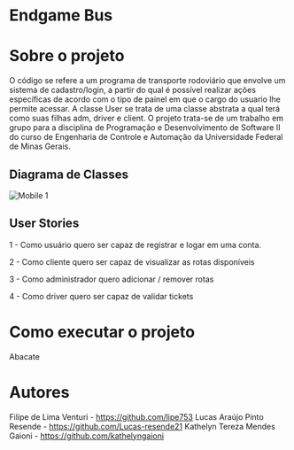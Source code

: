 # Endgame Bus


# Sobre o projeto

O código se refere a um programa de transporte rodoviário que envolve um sistema de cadastro/login, a partir do qual é possível realizar ações específicas de acordo com o tipo de painel em que o cargo do usuario lhe permite acessar. A classe User se trata de uma classe abstrata a qual terá como suas filhas adm, driver e client. 
O projeto trata-se de um trabalho em grupo para a disciplina de Programação e Desenvolvimento de Software II do curso de Engenharia de Controle e Automação da Universidade Federal de Minas Gerais.

## Diagrama de Classes
![Mobile 1](https://github.com/lipe753/Endgame/blob/main/Diagrama%20de%20classes.png) 

## User Stories
  1 - Como usuário quero ser capaz de registrar e logar em uma conta.
  
  2 - Como cliente quero ser capaz de visualizar as rotas disponíveis
  
  3 - Como administrador quero adicionar / remover rotas
  
  4 - Como driver quero ser capaz de validar tickets

# Como executar o projeto

  Abacate

# Autores

Filipe de Lima Venturi - https://github.com/lipe753
Lucas Araújo Pinto Resende - https://github.com/Lucas-resende21
Kathelyn Tereza Mendes Gaioni - https://github.com/kathelyngaioni


